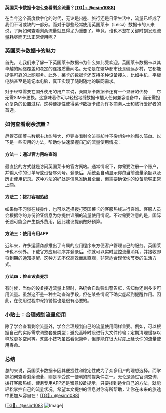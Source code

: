 **英国莱卡数据卡怎么查看剩余流量？[[TG💪+ @esim1088](https://t.me/s/esim1088)]**

在当今这个高度数字化的时代，无论是出差、旅行还是日常生活中，流量已经成了我们不可或缺的一部分。而对于那些经常使用英国莱卡（Leica）数据卡的人来说，了解如何查看剩余流量就显得尤为重要了。毕竟，谁也不想在关键时刻发现流量耗尽而无法正常使用呢？

### 英国莱卡数据卡的魅力

首先，让我们来了解一下英国莱卡数据卡为什么如此受欢迎。英国莱卡数据卡以其卓越的网络覆盖和稳定的连接质量闻名。无论是在繁华都市还是偏远乡村，它都能提供可靠的上网服务。此外，莱卡的数据卡还支持多种设备接入，比如手机、平板电脑甚至是笔记本电脑，真正实现了随时随地的联网需求。

对于经常需要在国外使用的用户来说，英国莱卡数据卡还有一个显著的优势——它无需SIM卡更换。这意味着你可以轻松地将数据卡插入任何兼容设备中，而无需担心复杂的设置过程。这种便捷性使得莱卡数据卡成为许多商务人士和旅行爱好者的首选。

### 如何查看剩余流量？

尽管英国莱卡数据卡功能强大，但要查看剩余流量却并不像想象中的那么简单。以下是一些实用的方法，帮助你快速掌握自己的流量使用情况：

#### 方法一：通过官方网站查询

最直接的方式就是访问英国莱卡的官方网站。通常情况下，你需要注册一个账户，并输入你的订单号或设备序列号。登录后，系统会自动显示你的当前流量余额以及历史使用记录。这种方法的好处是信息准确且全面，但需要确保你的设备能够正常上网。

#### 方法二：拨打客服热线

如果你不习惯在线操作，也可以选择拨打英国莱卡的客服热线进行咨询。客服人员会根据你的身份验证信息为你提供详细的流量使用情况。不过需要注意的是，国际长途可能会产生额外费用，因此建议提前做好预算。

#### 方法三：使用专用APP

近年来，许多运营商都推出了专属的应用程序来方便客户管理自己的服务。英国莱卡也不例外。下载官方应用程序并登录后，你就可以实时监控流量消耗，并接收即将到期的通知提醒。这种方式不仅高效而且直观，非常适合现代快节奏的生活方式。

#### 方法四：检查设备提示

有时候，当你的设备接近流量上限时，系统会自动弹出警告框，告知你还剩多少可用流量。虽然这不是一种主动查询手段，但在某些情况下确实能起到提醒作用。因此，在使用过程中保持警惕也是很有必要的。

### 小贴士：合理规划流量使用

除了学会查看剩余流量外，学会合理规划自己的流量使用同样重要。例如，可以根据自己的实际需求调整套餐类型；避免高峰时段进行大文件传输；定期清理缓存以释放更多空间等。这些小技巧虽然看似简单，但却能在很大程度上延长你的流量使用寿命。

### 总结

总的来说，英国莱卡数据卡因其便捷性和稳定性成为了众多用户的理想选择。而掌握如何查看剩余流量，则是享受这一便利的前提条件之一。无论是通过官网查询、拨打客服热线、使用专用APP还是留意设备提示，只要找到适合自己的方法，就能轻松掌控自己的流量状况。希望本文提供的信息对你有所帮助，让你在未来的旅途中更加从容自在！[[TG💪+ @esim1088](https://t.me/s/esim1088)]

[[TG💪+ @esim1088](https://t.me/s/esim1088) ![Image](https://i.postimg.cc/4NQfJmqS/Snipaste-2025-05-13-00-14-12.png)]